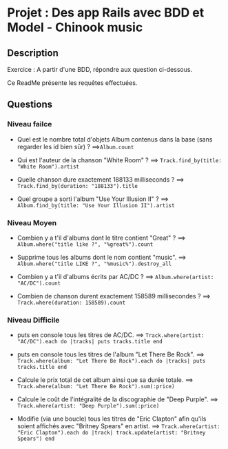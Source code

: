 # Projet : Des app Rails avec BDD et Model - Chinook music


## Description 

Exercice : A partir d'une BDD, répondre aux question ci-dessous.

Ce ReadMe présente les requêtes effectuées.


## Questions 

### Niveau failce
- Quel est le nombre total d'objets Album contenus dans la base (sans regarder les id bien sûr) ? ==>`Album.count`

-  Qui est l'auteur de la chanson "White Room" ? ==> `Track.find_by(title: "White Room").artist`

- Quelle chanson dure exactement 188133 milliseconds ? ==> `Track.find_by(duration: "188133").title`

- Quel groupe a sorti l'album "Use Your Illusion II" ? ==> `Album.find_by(title: "Use Your Illusion II").artist`


### Niveau Moyen
- Combien y a t'il d'albums dont le titre contient "Great" ? ==> `Album.where("title like ?", "%great%").count`

- Supprime tous les albums dont le nom contient "music". ==> `Album.where("title LIKE ?", "%music%").destroy_all`

- Combien y a t'il d'albums écrits par AC/DC ? ==> `Album.where(artist: "AC/DC").count`

- Combien de chanson durent exactement 158589 millisecondes ? ==> `Track.where(duration: 158589).count`

### Niveau Difficile

- puts en console tous les titres de AC/DC. ==>
    `Track.where(artist: "AC/DC").each do |tracks| puts tracks.title end`

- puts en console tous les titres de l'album "Let There Be Rock". ==> `Track.where(album: "Let There Be Rock").each do |tracks| puts tracks.title end`

- Calcule le prix total de cet album ainsi que sa durée totale. ==> `Track.where(album: "Let There Be Rock").sum(:price)`

- Calcule le coût de l'intégralité de la discographie de "Deep Purple". ==> `Track.where(artist: "Deep Purple").sum(:price)`

- Modifie (via une boucle) tous les titres de "Eric Clapton" afin qu'ils soient affichés avec "Britney Spears" en artist. ==> `Track.where(artist: "Eric Clapton").each do |track| track.update(artist: "Britney Spears") end`


